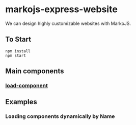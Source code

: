 # markojs-express-website
We can design highly customizable websites with MarkoJS.
## To Start
```
npm install
npm start
```
## Main components
### [load-component]()

## Examples
### Loading components dynamically by Name


